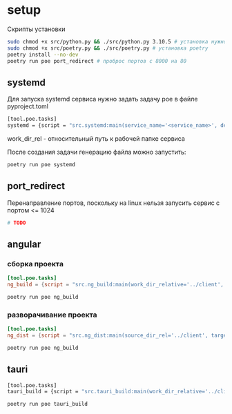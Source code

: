 # setup

Скрипты установки

```sh
sudo chmod +x src/python.py && ./src/python.py 3.10.5 # установка нужной версии python
sudo chmod +x src/poetry.py && ./src/poetry.py # установка poetry
poetry install --no-dev
poetry run poe port_redirect # проброс портов с 8000 на 80
```

## systemd

Для запуска systemd сервиса нужно задать задачу poe в файле pyproject.toml

```sh
[tool.poe.tasks]
systemd = {script = "src.systemd:main(service_name='<service_name>', description='<description>', work_dir_rel='<work_dir_rel>'"}
```

work_dir_rel - относительный путь к рабочей папке сервиса

После создания задачи генерацию файла можно запустить:

```sh
poetry run poe systemd
```

## port_redirect

Перенаправление портов, поскольку на linux нельзя запусить сервис с портом <= 1024

```sh
# TODO
```



## angular

### сборка проекта

```toml
[tool.poe.tasks]
ng_build = {script = "src.ng_build:main(work_dir_relative='../client', project='client')"}
```

```sh
poetry run poe ng_build
```

### разворачивание проекта

```toml
[tool.poe.tasks]
ng_dist = {script = "src.ng_dist:main(source_dir_rel='../client', target_dir_rel='../server/static/', project='client')"}
```

```sh
poetry run poe ng_build
```



## tauri

```sh
[tool.poe.tasks]
tauri_build = {script = "src.tauri_build:main(work_dir_relative='../client', project='client')"}
```

```sh
poetry run poe tauri_build
```